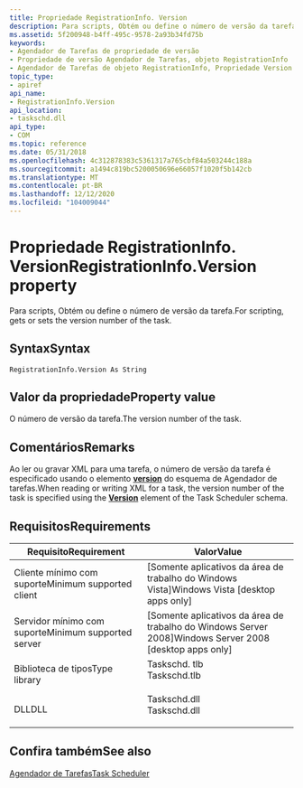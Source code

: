 ```yaml
---
title: Propriedade RegistrationInfo. Version
description: Para scripts, Obtém ou define o número de versão da tarefa.
ms.assetid: 5f200948-b4ff-495c-9578-2a93b34fd75b
keywords:
- Agendador de Tarefas de propriedade de versão
- Propriedade de versão Agendador de Tarefas, objeto RegistrationInfo
- Agendador de Tarefas de objeto RegistrationInfo, Propriedade Version
topic_type:
- apiref
api_name:
- RegistrationInfo.Version
api_location:
- taskschd.dll
api_type:
- COM
ms.topic: reference
ms.date: 05/31/2018
ms.openlocfilehash: 4c312878383c5361317a765cbf84a503244c188a
ms.sourcegitcommit: a1494c819bc5200050696e66057f1020f5b142cb
ms.translationtype: MT
ms.contentlocale: pt-BR
ms.lasthandoff: 12/12/2020
ms.locfileid: "104009044"
---
```

# <a name="registrationinfoversion-property"></a><span data-ttu-id="9f423-106">Propriedade RegistrationInfo. Version</span><span class="sxs-lookup"><span data-stu-id="9f423-106">RegistrationInfo.Version property</span></span>

<span data-ttu-id="9f423-107">Para scripts, Obtém ou define o número de versão da tarefa.</span><span class="sxs-lookup"><span data-stu-id="9f423-107">For scripting, gets or sets the version number of the task.</span></span>

## <a name="syntax"></a><span data-ttu-id="9f423-108">Syntax</span><span class="sxs-lookup"><span data-stu-id="9f423-108">Syntax</span></span>


```VB
RegistrationInfo.Version As String
```



## <a name="property-value"></a><span data-ttu-id="9f423-109">Valor da propriedade</span><span class="sxs-lookup"><span data-stu-id="9f423-109">Property value</span></span>

<span data-ttu-id="9f423-110">O número de versão da tarefa.</span><span class="sxs-lookup"><span data-stu-id="9f423-110">The version number of the task.</span></span>

## <a name="remarks"></a><span data-ttu-id="9f423-111">Comentários</span><span class="sxs-lookup"><span data-stu-id="9f423-111">Remarks</span></span>

<span data-ttu-id="9f423-112">Ao ler ou gravar XML para uma tarefa, o número de versão da tarefa é especificado usando o elemento [**version**](taskschedulerschema-version-registrationinfotype-element.md) do esquema de Agendador de tarefas.</span><span class="sxs-lookup"><span data-stu-id="9f423-112">When reading or writing XML for a task, the version number of the task is specified using the [**Version**](taskschedulerschema-version-registrationinfotype-element.md) element of the Task Scheduler schema.</span></span>

## <a name="requirements"></a><span data-ttu-id="9f423-113">Requisitos</span><span class="sxs-lookup"><span data-stu-id="9f423-113">Requirements</span></span>



| <span data-ttu-id="9f423-114">Requisito</span><span class="sxs-lookup"><span data-stu-id="9f423-114">Requirement</span></span> | <span data-ttu-id="9f423-115">Valor</span><span class="sxs-lookup"><span data-stu-id="9f423-115">Value</span></span> |
|-------------------------------------|-----------------------------------------------------------------------------------------|
| <span data-ttu-id="9f423-116">Cliente mínimo com suporte</span><span class="sxs-lookup"><span data-stu-id="9f423-116">Minimum supported client</span></span><br/> | <span data-ttu-id="9f423-117">\[Somente aplicativos da área de trabalho do Windows Vista\]</span><span class="sxs-lookup"><span data-stu-id="9f423-117">Windows Vista \[desktop apps only\]</span></span><br/>                                          |
| <span data-ttu-id="9f423-118">Servidor mínimo com suporte</span><span class="sxs-lookup"><span data-stu-id="9f423-118">Minimum supported server</span></span><br/> | <span data-ttu-id="9f423-119">\[Somente aplicativos da área de trabalho do Windows Server 2008\]</span><span class="sxs-lookup"><span data-stu-id="9f423-119">Windows Server 2008 \[desktop apps only\]</span></span><br/>                                    |
| <span data-ttu-id="9f423-120">Biblioteca de tipos</span><span class="sxs-lookup"><span data-stu-id="9f423-120">Type library</span></span><br/>             | <dl> <span data-ttu-id="9f423-121"><dt>Taskschd. tlb</dt></span><span class="sxs-lookup"><span data-stu-id="9f423-121"><dt>Taskschd.tlb</dt></span></span> </dl> |
| <span data-ttu-id="9f423-122">DLL</span><span class="sxs-lookup"><span data-stu-id="9f423-122">DLL</span></span><br/>                      | <dl> <span data-ttu-id="9f423-123"><dt>Taskschd.dll</dt></span><span class="sxs-lookup"><span data-stu-id="9f423-123"><dt>Taskschd.dll</dt></span></span> </dl> |



## <a name="see-also"></a><span data-ttu-id="9f423-124">Confira também</span><span class="sxs-lookup"><span data-stu-id="9f423-124">See also</span></span>

<dl> <dt>

[<span data-ttu-id="9f423-125">Agendador de Tarefas</span><span class="sxs-lookup"><span data-stu-id="9f423-125">Task Scheduler</span></span>](task-scheduler-start-page.md)
</dt> </dl>

 

 






